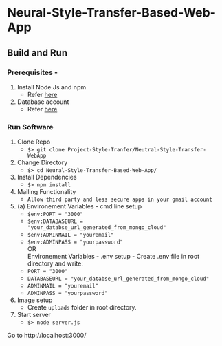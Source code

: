 # Neural-Style-Transfer-Based-Web-App

## Build and Run

### Prerequisites -

1. Install Node.Js and npm
   - Refer [here](https://nodejs.org/en/download/)
2. Database account
   - Refer [here](https://www.mongodb.com/cloud)

### Run Software

1. Clone Repo
   - `$> git clone Project-Style-Tranfer/Neutral-Style-Transfer-WebApp`
2. Change Directory
   - `$> cd Neural-Style-Transfer-Based-Web-App/`
3. Install Dependencies
   - `$> npm install`
4. Mailing Functionality
   - `Allow third party and less secure apps in your gmail account`
5. (a) Environement Variables - cmd line setup
   - `$env:PORT = "3000"`
   - `$env:DATABASEURL = "your_databse_url_generated_from_mongo_cloud"`
   - `$env:ADMINMAIL = "youremail"`
   - `$env:ADMINPASS = "yourpassword"` <br />
   OR <br />
   Environement Variables - .env setup - Create .env file in root directory and write:
   - `PORT = "3000"`
   - `DATABASEURL = "your_databse_url_generated_from_mongo_cloud"`
   - `ADMINMAIL = "youremail"`
   - `ADMINPASS = "yourpassword"`
6. Image setup
   - Create `uploads` folder in root directory.
7. Start server
   - `$> node server.js`

Go to http://localhost:3000/

